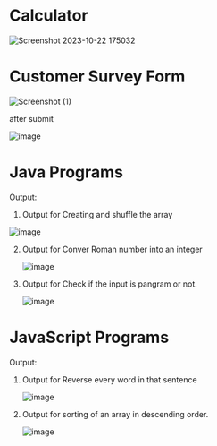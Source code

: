 # Calculator

![Screenshot 2023-10-22 175032](https://github.com/KrishnaReddyv67/Assignment-for-Cloud-Vandana/assets/141930856/57056467-3cc9-459d-89ad-2ecdc243b91a)

# Customer Survey Form

![Screenshot (1)](https://github.com/KrishnaReddyv67/Assignment-for-Cloud-Vandana/assets/141930856/7e66b975-67a9-4828-a2d1-71280242afc5)

after submit

![image](https://github.com/KrishnaReddyv67/Assignment-for-Cloud-Vandana/assets/141930856/10048b44-cffa-41e2-895e-70e3cd097469)


# Java Programs

Output:

1. Output for Creating and shuffle the array

![image](https://github.com/KrishnaReddyv67/Assignment-for-Cloud-Vandana/assets/141930856/26ab5f3f-7e3e-4846-a6e2-1ed390e1822b)

2. Output for Conver Roman number into an integer

   ![image](https://github.com/KrishnaReddyv67/Assignment-for-Cloud-Vandana/assets/141930856/1fa0a374-45bb-4271-a12f-e2a3401f2c66)


3. Output for Check if the input is pangram or not.

   ![image](https://github.com/KrishnaReddyv67/Assignment-for-Cloud-Vandana/assets/141930856/f0c00fcc-4e64-4ac9-80cc-b3aed91c7396)

# JavaScript Programs

Output:

1. Output for Reverse every word in that sentence

   ![image](https://github.com/KrishnaReddyv67/Assignment-for-Cloud-Vandana/assets/141930856/ad3da2ac-dcf6-4759-9f6c-9b166c01dfe4)

2. Output for sorting of an array in descending order.

   ![image](https://github.com/KrishnaReddyv67/Assignment-for-Cloud-Vandana/assets/141930856/82243cf8-7f66-4093-a064-796bfab0b16f)

   



    





